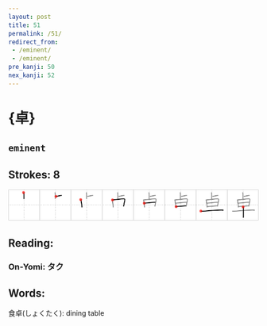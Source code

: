 ```yaml
---
layout: post
title: 51
permalink: /51/
redirect_from:
 - /eminent/
 - /eminent/
pre_kanji: 50
nex_kanji: 52
---
```


# {卓}

## `eminent`

## Strokes: 8

<div class="stroke"><img src="../images/E58D93.png" /></div>

## Reading:

### On-Yomi: タク

## Words:

食卓(しょくたく): dining table
